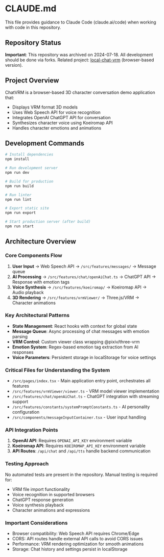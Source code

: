 # CLAUDE.md

This file provides guidance to Claude Code (claude.ai/code) when working with code in this repository.

## Repository Status
**Important**: This repository was archived on 2024-07-18. All development should be done via forks. Related project: [local-chat-vrm](https://github.com/takaaki-s/local-chat-vrm) (browser-based version).

## Project Overview
ChatVRM is a browser-based 3D character conversation demo application that:
- Displays VRM format 3D models
- Uses Web Speech API for voice recognition
- Integrates OpenAI ChatGPT API for conversation
- Synthesizes character voice using Koeiromap API
- Handles character emotions and animations

## Development Commands
```bash
# Install dependencies
npm install

# Run development server
npm run dev

# Build for production
npm run build

# Run linter
npm run lint

# Export static site
npm run export

# Start production server (after build)
npm run start
```

## Architecture Overview

### Core Components Flow
1. **User Input** → Web Speech API → `/src/features/messages/` → Message queue
2. **AI Processing** → `/src/features/chat/openAiChat.ts` → ChatGPT API → Response with emotion tags
3. **Voice Synthesis** → `/src/features/koeiromap/` → Koeiromap API → Audio playback
4. **3D Rendering** → `/src/features/vrmViewer/` → Three.js/VRM → Character animations

### Key Architectural Patterns
- **State Management**: React hooks with context for global state
- **Message Queue**: Async processing of chat messages with emotion parsing
- **VRM Control**: Custom viewer class wrapping @pixiv/three-vrm
- **Emotion System**: Regex-based emotion tag extraction from AI responses
- **Voice Parameters**: Persistent storage in localStorage for voice settings

### Critical Files for Understanding the System
- `/src/pages/index.tsx` - Main application entry point, orchestrates all features
- `/src/features/vrmViewer/viewer.ts` - VRM model viewer implementation
- `/src/features/chat/openAiChat.ts` - ChatGPT integration with streaming support
- `/src/features/constants/systemPromptConstants.ts` - AI personality configuration
- `/src/components/messageInputContainer.tsx` - User input handling

### API Integration Points
1. **OpenAI API**: Requires `OPENAI_API_KEY` environment variable
2. **Koeiromap API**: Requires `KOEIROMAP_API_KEY` environment variable
3. **API Routes**: `/api/chat` and `/api/tts` handle backend communication

### Testing Approach
No automated tests are present in the repository. Manual testing is required for:
- VRM file import functionality
- Voice recognition in supported browsers
- ChatGPT response generation
- Voice synthesis playback
- Character animations and expressions

### Important Considerations
- Browser compatibility: Web Speech API requires Chrome/Edge
- CORS: API routes handle external API calls to avoid CORS issues
- Performance: VRM rendering optimization for smooth animations
- Storage: Chat history and settings persist in localStorage